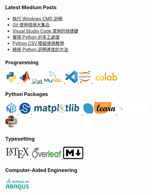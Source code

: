<h3 >Latest Medium Posts</h3>

<!-- BLOG-POST-LIST:START -->
- [執行 Windows CMD 迴圈](https://wyatthoho.medium.com/%E5%9F%B7%E8%A1%8C-windows-cmd-%E8%BF%B4%E5%9C%88-ecd819fbcbef?source=rss-1aa7afdfe5e------2)
- [Git 使用情境大集合](https://wyatthoho.medium.com/git-%E4%BD%BF%E7%94%A8%E6%83%85%E5%A2%83%E5%A4%A7%E9%9B%86%E5%90%88-ea74a2d65e16?source=rss-1aa7afdfe5e------2)
- [Visual Studio Code 常用的快捷鍵](https://wyatthoho.medium.com/visual-studio-code-%E5%B8%B8%E7%94%A8%E7%9A%84%E5%BF%AB%E6%8D%B7%E9%8D%B5-894ff940a2c1?source=rss-1aa7afdfe5e------2)
- [實現 Python 的多工處理](https://wyatthoho.medium.com/%E5%AF%A6%E7%8F%BE-python-%E7%9A%84%E5%A4%9A%E5%B7%A5%E8%99%95%E7%90%86-70907bb3747c?source=rss-1aa7afdfe5e------2)
- [Python CSV 模組使用教學](https://wyatthoho.medium.com/python-csv-%E6%A8%A1%E7%B5%84%E4%BD%BF%E7%94%A8%E6%95%99%E5%AD%B8-47765e56ba26?source=rss-1aa7afdfe5e------2)
- [檢視 Python 迴圈進度的方法](https://wyatthoho.medium.com/%E6%AA%A2%E8%A6%96-python-%E8%BF%B4%E5%9C%88%E9%80%B2%E5%BA%A6%E7%9A%84%E6%96%B9%E6%B3%95-98d00c5c8245?source=rss-1aa7afdfe5e------2)
<!-- BLOG-POST-LIST:END -->

<h3 >Programming</h3>
  <p > 
  <a href="https://www.python.org" target="_blank"> 
    <img src="https://raw.githubusercontent.com/devicons/devicon/master/icons/python/python-original.svg" alt="python" width="40" height="40"/> </a>    
  <a href="https://www.mathworks.com/" target="_blank"> 
    <img src="img/matlabLogo.svg" alt="matlab" width="40" height="40"/> </a>    
  <a href="https://git-scm.com/" target="_blank"> 
    <img src="https://www.vectorlogo.zone/logos/git-scm/git-scm-icon.svg" alt="git" width="40" height="40"/> </a> 
  <a href="https://www.mysql.com/" target="_blank"> 
    <img src="img/mysql.png" alt="mysql" width="67" height="40"/> </a> 
  <a href="https://code.visualstudio.com/" target="_blank"> 
    <img src="img/VisualStudioCode.png" alt="vscode" width="40" height="40"/> </a>
  <a href="https://jupyter.org/" target="_blank"> 
    <img src="img/jupyter.svg" alt="Jupyter" width="40" height="40"/> </a>
  <a href="https://colab.research.google.com/" target="_blank"> 
    <img src="img/colab.png" alt="colab" width="90" height="40"/> </a>

<h3 >Python Packages</h3>
  <p > 
  <a href="https://numpy.org/" target="_blank"> 
    <img src="img/numpy.svg" alt="numpy" width="40" height="40"/> </a>    
  <a href="https://scipy.org/" target="_blank"> 
    <img src="img/scipy.svg" alt="scipy" width="40" height="40"/> </a>    
  <a href="https://matplotlib.org/" target="_blank"> 
    <img src="img/matplot.svg" alt="matplot" width="160" height="40"/> </a>    
  <a href="https://scikit-learn.org/stable/" target="_blank"> 
    <img src="img/scikit.png" alt="scikit" width="107" height="40"/> </a>    
  <a href="https://pandas.pydata.org/" target="_blank"> 
    <img src="img/pandas.svg" alt="pandas" width="100" height="40"/> </a>    
  <a href="https://pypi.org/project/Pillow/" target="_blank"> 
    <img src="img/pillow.png" alt="pillow" width="40" height="40"/> </a>    

<h3 >Typesetting </h3>
  </p>
  <a href="https://www.latex-project.org/" target="_blank"> 
    <img src="img/latex.png" alt="latex" width="80" height="40"/> </a>    
  <a href="https://www.overleaf.com/" target="_blank"> 
    <img src="img/overleaf.svg" alt="colab" width="100" height="40"/> </a>
  <a href="https://daringfireball.net/projects/markdown/" target="_blank"> 
    <img src="img/markdown.svg" alt="latex" width="65" height="40"/> </a>    

<h3 >Computer-Aided Engineering</h3>
  </p>
  <a href="https://www.3ds.com/products-services/simulia/products/abaqus/" target="_blank"> 
    <img src="img/abaqus.png" alt="abaqus" width="80" height="40"/> </a>
